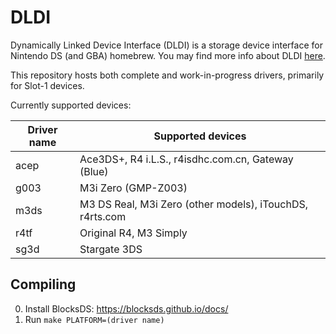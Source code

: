 # DLDI

Dynamically Linked Device Interface (DLDI) is a storage device interface for Nintendo DS (and GBA) homebrew. You may find more info about DLDI [here](https://www.chishm.com/DLDI/).

This repository hosts both complete and work-in-progress drivers, primarily for Slot-1 devices.

Currently supported devices:

| Driver name | Supported devices                                        |
| ----------- | -------------------------------------------------------- |
| acep        | Ace3DS+, R4 i.L.S., r4isdhc.com.cn, Gateway (Blue)       |
| g003        | M3i Zero (GMP-Z003)                                      |
| m3ds        | M3 DS Real, M3i Zero (other models), iTouchDS, r4rts.com |
| r4tf        | Original R4, M3 Simply                                   |
| sg3d        | Stargate 3DS                                             |

## Compiling

0. Install BlocksDS: https://blocksds.github.io/docs/
1. Run `make PLATFORM=(driver name)`
